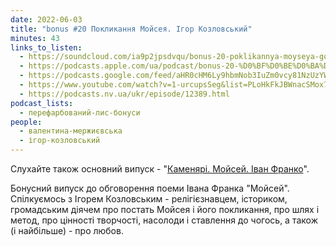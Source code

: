 ```yaml
---
date: 2022-06-03
title: "bonus #20 Покликання Мойсея. Ігор Козловський"
minutes: 43
links_to_listen:
  - https://soundcloud.com/ia9p2jpsdvqu/bonus-20-poklikannya-moyseya-gor-kozlovskiy
  - https://podcasts.apple.com/ua/podcast/bonus-20-%D0%BF%D0%BE%D0%BA%D0%BB%D0%B8%D0%BA%D0%B0%D0%BD%D0%BD%D1%8F-%D0%BC%D0%BE%D0%B9%D1%81%D0%B5%D1%8F-%D1%96%D0%B3%D0%BE%D1%80-%D0%BA%D0%BE%D0%B7%D0%BB%D0%BE%D0%B2%D1%81%D1%8C%D0%BA%D0%B8%D0%B9/id1563575488?i=1000565081931
  - https://podcasts.google.com/feed/aHR0cHM6Ly9hbmNob3IuZm0vcy81NzUzYWEwMC9wb2RjYXN0L3Jzcw/episode/NWJjZjQ4YmEtZDNiNy00YjA3LWIzOGQtNGUwOWVmNWQ4ODIy?sa=X&ved=0CAUQkfYCahcKEwjwnJ_C6dL6AhUAAAAAHQAAAAAQFA
  - https://www.youtube.com/watch?v=1-urcupsSeg&list=PLoHkFkJBWnacSMox7iWMMtWmSyZJ7lepM&index=20
  - https://podcasts.nv.ua/ukr/episode/12389.html
podcast_lists:
  - перефарбований-лис-бонуси
people:
  - валентина-мержиєвська
  - ігор-козловський
---
```


Слухайте також основний випуск - "[Каменярі. Мойсей. Іван Франко][1]".

Бонусний випуск до обговорення поеми Івана Франка "Мойсей". Спілкуємось з
Ігорем Козловським - релігієзнавцем, істориком, громадським діячем про постать
Мойсея і його покликання, про шлях і метод, про цінності творчості, насолоди і
ставлення до чогось, а також (і найбільше) - про любов.

[1]: /перефарбований-лис/33/
